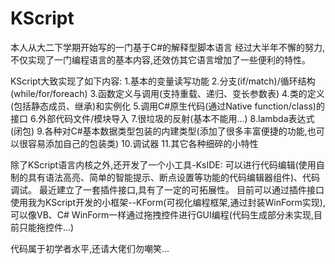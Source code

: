 # KScript
本人从大二下学期开始写的一门基于C#的解释型脚本语言
经过大半年不懈的努力,不仅实现了一门编程语言的基本内容,还效仿其它语言增加了一些便利的特性。

KScript大致实现了如下内容:
1.基本的变量读写功能
2.分支(if/match)/循环结构(while/for/foreach)
3.函数定义与调用(支持重载、递归、变长参数表)
4.类的定义(包括静态成员、继承)和实例化
5.调用C#原生代码(通过Native function/class)的接口
6.外部代码文件/模块导入
7.很垃圾的反射(基本不能用...)
8.lambda表达式(闭包)
9.各种对C#基本数据类型包装的内建类型(添加了很多丰富便捷的功能,也可以很容易添加自己的包装类)
10.调试器
11.其它各种细碎的小特性

除了KScript语言内核之外,还开发了一个小工具-KsIDE:
可以进行代码编辑(使用自制的具有语法高亮、简单的智能提示、断点设置等功能的代码编辑器组件)、代码调试。
最近建立了一套插件接口,具有了一定的可拓展性。
目前可以通过插件接口使用我为KScript开发的小框架--KForm(可视化编程框架,通过封装WinForm实现),
可以像VB、C# WinForm一样通过拖拽控件进行GUI编程(代码生成部分未实现,目前只能拖控件...)

代码属于初学者水平,还请大佬们勿嘲笑...
